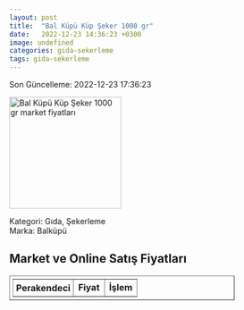 ```yaml
---
layout: post
title:  "Bal Küpü Küp Şeker 1000 gr"
date:   2022-12-23 14:36:23 +0300
image: undefined
categories: gida-sekerleme
tags: gida-sekerleme
---
```


Son Güncelleme: 2022-12-23 17:36:23

<img src="undefined" width="200" alt="Bal Küpü Küp Şeker 1000 gr market fiyatları" />

Kategori: Gıda, Şekerleme
<br />
Marka: Balküpü

<h2>Market ve Online Satış Fiyatları</h2>

<table border="1" style="padding: 5px;width:80%;">
  <tr>
    <td style="padding: 5px;"><strong>Perakendeci</strong></td>
    <td><strong>Fiyat</strong></td>
    <td><strong>İşlem</strong></td>
  </tr>
  
</table>
